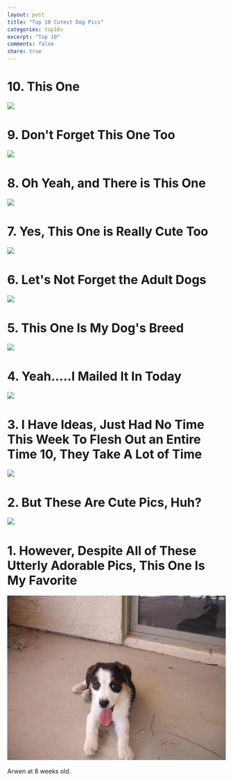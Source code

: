 ```yaml
---
layout: post
title: "Top 10 Cutest Dog Pics"
categories: top10s
excerpt: "Top 10"
comments: false
share: true
---
```



# 10. This One 

![](https://s-media-cache-ak0.pinimg.com/originals/3b/bc/d7/3bbcd721fc7b53e3a7655aa0b77b6441.jpg)




# 9. Don't Forget This One Too

![](http://sirindostlar.com.tr/up/galeri/baslik-1468331949-chepkadog-com-649.jpg)




# 8. Oh Yeah, and There is This One

![](http://3.bp.blogspot.com/-xCAJmZCc2dc/VTJeOrkYPSI/AAAAAAAAAYU/h7fAkDTNIaQ/s1600/cutest-dog-breeds.jpg)



# 7. Yes, This One is Really Cute Too


![](http://www.petsworld.in/blog/wp-content/uploads/2014/09/Siberian-Husky.jpg)



# 6. Let's Not Forget the Adult Dogs 

![](http://data.whicdn.com/images/32747998/animals-cute-dog-Favim.com-458661_large.jpg)



# 5. This One Is My Dog's Breed


![](http://www.rantpets.com/wp-content/uploads/2015/10/australian-shepherd.jpg)



# 4. Yeah.....I Mailed It In Today

![](https://s-media-cache-ak0.pinimg.com/736x/fd/e1/fb/fde1fb5796246c8852a641d4decbd7c2.jpg)




# 3. I Have Ideas, Just Had No Time This Week To Flesh Out an Entire Time 10, They Take A Lot of Time

![](http://yumvelope.com/wp-content/uploads/2016/04/Top-Ten-Cutest-Dog-Breeds-Preview.jpg)



# 2. But These Are Cute Pics, Huh?

![](https://s-media-cache-ak0.pinimg.com/736x/39/ac/29/39ac295992a2d6a5901f0254001438c6.jpg)





# 1. However, Despite All of These Utterly Adorable Pics, This One Is My Favorite

![](https://github.com/psmak3/psmak3.github.io/blob/master/images/ArwenPuppy.jpg)


Arwen at 8 weeks old.








